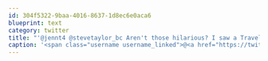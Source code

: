 ```yaml
---
id: 304f5322-9baa-4016-8637-1d8ec6e0aca6
blueprint: text
category: twitter
title: "'@jennt4 @stevetaylor_bc Aren't those hilarious? I saw a Travel Alberta one on a bus yesterday. What a waste of $$ :)"
caption: '<span class="username username_linked">@<a href="https://twitter.com/jennt4" title="Jenn Taylor">jennt4</a></span> <span class="username username_linked">@<a href="https://twitter.com/stevetaylor_bc" title="Steve Taylor">stevetaylor_bc</a></span> Aren''t those hilarious? I saw a Travel Alberta one on a bus yesterday. What a waste of $$ :)'
---
```

